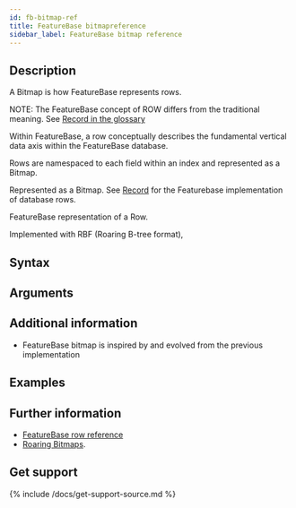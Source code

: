 ```yaml
---
id: fb-bitmap-ref
title: FeatureBase bitmapreference
sidebar_label: FeatureBase bitmap reference
---
```



## Description

A Bitmap is how FeatureBase represents rows.

NOTE: The FeatureBase concept of ROW differs from the traditional meaning. See [Record in the glossary](/concepts/glossary.md)

Within FeatureBase, a row conceptually describes the fundamental vertical data axis within the FeatureBase database.

Rows are namespaced to each field within an index and represented as a Bitmap.

Represented as a Bitmap. See [Record]() for the Featurebase implementation of database rows.

FeatureBase representation of a Row.

Implemented with RBF (Roaring B-tree format),

## Syntax


## Arguments


## Additional information

* FeatureBase bitmap is inspired by and evolved from the previous implementation

## Examples


## Further information

* [FeatureBase row reference]()
* [Roaring Bitmaps](https://roaringbitmap.org/).

## Get support

{% include /docs/get-support-source.md %}

